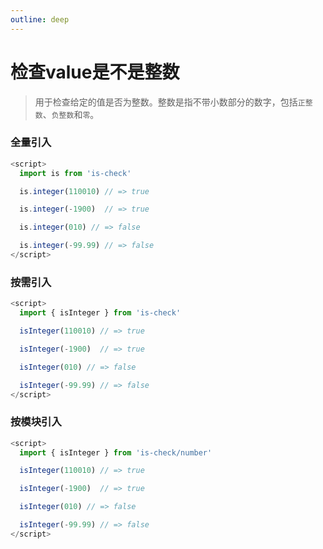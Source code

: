 ```yaml
---
outline: deep
---
```


# 检查value是不是整数

> 用于检查给定的值是否为整数。整数是指不带小数部分的数字，包括`正整数`、`负整数`和`零`。

### 全量引入
```javascript
<script>
  import is from 'is-check'

  is.integer(110010) // => true

  is.integer(-1900)  // => true

  is.integer(010) // => false

  is.integer(-99.99) // => false
</script>
````
### 按需引入
```javascript
<script>
  import { isInteger } from 'is-check'

  isInteger(110010) // => true

  isInteger(-1900)  // => true

  isInteger(010) // => false

  isInteger(-99.99) // => false
</script>
````
### 按模块引入
```javascript
<script>
  import { isInteger } from 'is-check/number'

  isInteger(110010) // => true

  isInteger(-1900)  // => true

  isInteger(010) // => false

  isInteger(-99.99) // => false
</script>
````
